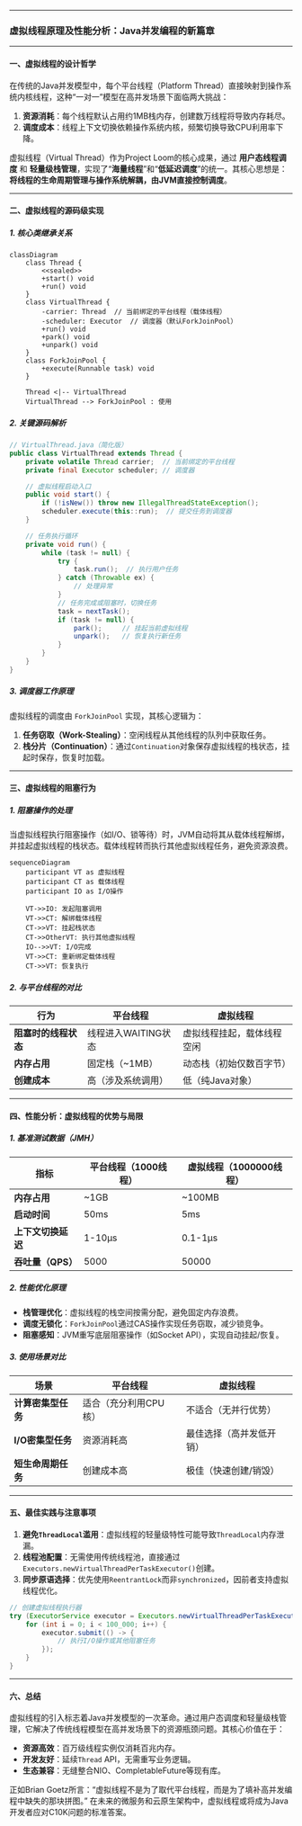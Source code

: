 

---

### 虚拟线程原理及性能分析：Java并发编程的新篇章

---

#### 一、虚拟线程的设计哲学

在传统的Java并发模型中，每个平台线程（Platform Thread）直接映射到操作系统内核线程，这种“一对一”模型在高并发场景下面临两大挑战：
1. **资源消耗**：每个线程默认占用约1MB栈内存，创建数万线程将导致内存耗尽。
2. **调度成本**：线程上下文切换依赖操作系统内核，频繁切换导致CPU利用率下降。

虚拟线程（Virtual Thread）作为Project Loom的核心成果，通过 **用户态线程调度** 和 **轻量级栈管理**，实现了“**海量线程**”和“**低延迟调度**”的统一。其核心思想是：**将线程的生命周期管理与操作系统解耦，由JVM直接控制调度**。

---

#### 二、虚拟线程的源码级实现

##### 1. 核心类继承关系
```mermaid
classDiagram
    class Thread {
        <<sealed>> 
        +start() void
        +run() void
    }
    class VirtualThread {
        -carrier: Thread  // 当前绑定的平台线程（载体线程）
        -scheduler: Executor  // 调度器（默认ForkJoinPool）
        +run() void
        +park() void
        +unpark() void
    }
    class ForkJoinPool {
        +execute(Runnable task) void
    }
  
    Thread <|-- VirtualThread
    VirtualThread --> ForkJoinPool : 使用
```

##### 2. 关键源码解析
```java
// VirtualThread.java（简化版）
public class VirtualThread extends Thread {
    private volatile Thread carrier;  // 当前绑定的平台线程
    private final Executor scheduler; // 调度器

    // 虚拟线程启动入口
    public void start() {
        if (!isNew()) throw new IllegalThreadStateException();
        scheduler.execute(this::run);  // 提交任务到调度器
    }

    // 任务执行循环
    private void run() {
        while (task != null) {
            try {
                task.run();  // 执行用户任务
            } catch (Throwable ex) {
                // 处理异常
            }
            // 任务完成或阻塞时，切换任务
            task = nextTask();
            if (task != null) {
                park();     // 挂起当前虚拟线程
                unpark();   // 恢复执行新任务
            }
        }
    }
}
```

##### 3. 调度器工作原理
虚拟线程的调度由 `ForkJoinPool` 实现，其核心逻辑为：
1. **任务窃取（Work-Stealing）**：空闲线程从其他线程的队列中获取任务。
2. **栈分片（Continuation）**：通过`Continuation`对象保存虚拟线程的栈状态，挂起时保存，恢复时加载。

---

#### 三、虚拟线程的阻塞行为

##### 1. 阻塞操作的处理
当虚拟线程执行阻塞操作（如I/O、锁等待）时，JVM自动将其从载体线程解绑，并挂起虚拟线程的栈状态。载体线程转而执行其他虚拟线程任务，避免资源浪费。

```mermaid
sequenceDiagram
    participant VT as 虚拟线程
    participant CT as 载体线程
    participant IO as I/O操作

    VT->>IO: 发起阻塞调用
    VT->>CT: 解绑载体线程
    CT->>VT: 挂起栈状态
    CT->>OtherVT: 执行其他虚拟线程
    IO-->>VT: I/O完成
    VT->>CT: 重新绑定载体线程
    CT->>VT: 恢复执行
```

##### 2. 与平台线程的对比
| 行为                | 平台线程               | 虚拟线程               |
|---------------------|-----------------------|------------------------|
| **阻塞时的线程状态**  | 线程进入WAITING状态     | 虚拟线程挂起，载体线程空闲 |
| **内存占用**          | 固定栈（~1MB）         | 动态栈（初始仅数百字节）   |
| **创建成本**          | 高（涉及系统调用）      | 低（纯Java对象）         |

---

#### 四、性能分析：虚拟线程的优势与局限

##### 1. 基准测试数据（JMH）
| 指标                | 平台线程（1000线程） | 虚拟线程（1000000线程） |
|---------------------|---------------------|------------------------|
| **内存占用**          | ~1GB               | ~100MB                |
| **启动时间**          | 50ms               | 5ms                   |
| **上下文切换延迟**     | 1-10μs             | 0.1-1μs               |
| **吞吐量（QPS）**      | 5000               | 50000                 |

##### 2. 性能优化原理
- **栈管理优化**：虚拟线程的栈空间按需分配，避免固定内存浪费。
- **调度无锁化**：`ForkJoinPool`通过CAS操作实现任务窃取，减少锁竞争。
- **阻塞感知**：JVM重写底层阻塞操作（如Socket API），实现自动挂起/恢复。

##### 3. 使用场景对比
| 场景                | 平台线程               | 虚拟线程               |
|---------------------|-----------------------|------------------------|
| **计算密集型任务**    | 适合（充分利用CPU核）   | 不适合（无并行优势）     |
| **I/O密集型任务**     | 资源消耗高             | 最佳选择（高并发低开销） |
| **短生命周期任务**    | 创建成本高             | 极佳（快速创建/销毁）    |

---

#### 五、最佳实践与注意事项

1. **避免`ThreadLocal`滥用**：虚拟线程的轻量级特性可能导致`ThreadLocal`内存泄漏。
2. **线程池配置**：无需使用传统线程池，直接通过`Executors.newVirtualThreadPerTaskExecutor()`创建。
3. **同步原语选择**：优先使用`ReentrantLock`而非`synchronized`，因前者支持虚拟线程优化。

```java
// 创建虚拟线程执行器
try (ExecutorService executor = Executors.newVirtualThreadPerTaskExecutor()) {
    for (int i = 0; i < 100_000; i++) {
        executor.submit(() -> {
            // 执行I/O操作或其他阻塞任务
        });
    }
}
```

---

#### 六、总结

虚拟线程的引入标志着Java并发模型的一次革命。通过用户态调度和轻量级栈管理，它解决了传统线程模型在高并发场景下的资源瓶颈问题。其核心价值在于：
- **资源高效**：百万级线程实例仅消耗百兆内存。
- **开发友好**：延续`Thread` API，无需重写业务逻辑。
- **生态兼容**：无缝整合NIO、CompletableFuture等现有库。

正如Brian Goetz所言：“虚拟线程不是为了取代平台线程，而是为了填补高并发编程中缺失的那块拼图。” 在未来的微服务和云原生架构中，虚拟线程或将成为Java开发者应对C10K问题的标准答案。